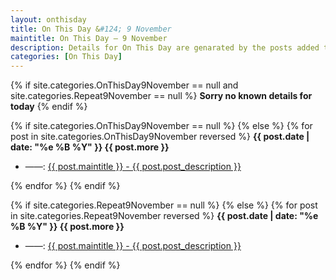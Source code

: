 ```yaml
---
layout: onthisday
title: On This Day &#124; 9 November
maintitle: On This Day — 9 November
description: Details for On This Day are genarated by the posts added to the website so the content is subject to changes/updates over time.
categories: [On This Day]
---
```


{% if site.categories.OnThisDay9November == null and site.categories.Repeat9November == null %}
<strong>Sorry no known details for today</strong>
{% endif %}

{% if site.categories.OnThisDay9November == null %}
{% else %}
{% for post in site.categories.OnThisDay9November reversed %}
<strong>{{ post.date | date: "%e %B %Y" }} {{ post.more }}</strong>
<ul>
<li> ——: <a href="{{ post.url }}">{{ post.maintitle }} - {{ post.post_description }}</a></li>
</ul>
{% endfor %}
{% endif %}

{% if site.categories.Repeat9November == null %}
{% else %}
{% for post in site.categories.Repeat9November reversed %}
<strong>{{ post.date | date: "%e %B %Y" }} {{ post.more }}</strong>
<ul>
<li> ——: <a href="{{ post.url }}">{{ post.maintitle }} - {{ post.post_description }}</a></li>
</ul>
{% endfor %}
{% endif %}
